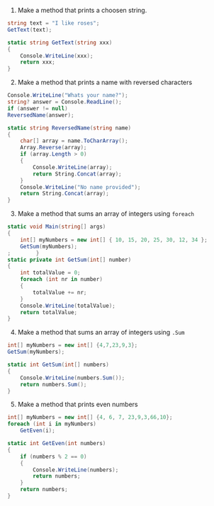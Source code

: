 1. Make a method that prints a choosen string.
```cs
string text = "I like roses";
GetText(text);

static string GetText(string xxx)
{
    Console.WriteLine(xxx);
    return xxx;
}
```
2. Make a method that prints a name with reversed characters
```cs
Console.WriteLine("Whats your name?");
string? answer = Console.ReadLine();
if (answer != null)
ReversedName(answer);

static string ReversedName(string name)
{
    char[] array = name.ToCharArray();
    Array.Reverse(array);
    if (array.Length > 0)
    {
        Console.WriteLine(array);
        return String.Concat(array);
    }
    Console.WriteLine("No name provided");
    return String.Concat(array);
}
```
3. Make a method that sums an array of integers using `foreach`
```cs
static void Main(string[] args)
{
    int[] myNumbers = new int[] { 10, 15, 20, 25, 30, 12, 34 };
    GetSum(myNumbers);
;        }
static private int GetSum(int[] number)
{
    int totalValue = 0;
    foreach (int nr in number) 
    {
        totalValue += nr;
    }
    Console.WriteLine(totalValue);
    return totalValue;
}   
```
4. Make a method that sums an array of integers using `.Sum`
```cs
int[] myNumbers = new int[] {4,7,23,9,3};
GetSum(myNumbers);

static int GetSum(int[] numbers)
{
    Console.WriteLine(numbers.Sum());
    return numbers.Sum();
}
```
5. Make a method that prints even numbers
```cs
int[] myNumbers = new int[] {4, 6, 7, 23,9,3,66,10};
foreach (int i in myNumbers)
    GetEven(i);

static int GetEven(int numbers)
{
    if (numbers % 2 == 0)
    {
        Console.WriteLine(numbers);
        return numbers;
    }
    return numbers;
}
```
